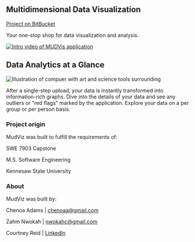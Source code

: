 ## Multidimensional Data Visualization

[Project on BitBucket](https://bitbucket.org/ksumsswecapstonesp18team2/d3-site)

Your one-stop shop for data visualization and analysis.

[![Intro video of MUDVis application](https://img.youtube.com/vi/gQXguCAeEmQ/0.jpg)](https://www.youtube.com/watch?v=gQXguCAeEmQ "MUDVis intro")


## Data Analytics at a Glance

![Illustration of compuer with art and science tools surrounding](https://www.stockvault.net/data/2015/09/15/178241/preview16.jpg)

After a single-step upload, your data is instantly transformed into information-rich graphs. Dive into the details of your data and see any outliers or "red flags" marked by the application. Explore your data on a per group or per person basis.

### Project origin

MudViz was built to fulfill the requirements of:

SWE 7903 Capstone

M.S. Software Engineering

Kennesaw State University

### About

MudViz was built by:

Chenoa Adams | <chenoaa@gmail.com>

Zahm Nwokah | <nwokahc@gmail.com>

Courtney Reid | [LinkedIn](https://www.linkedin.com/in/courtney-reid-79443716/)
